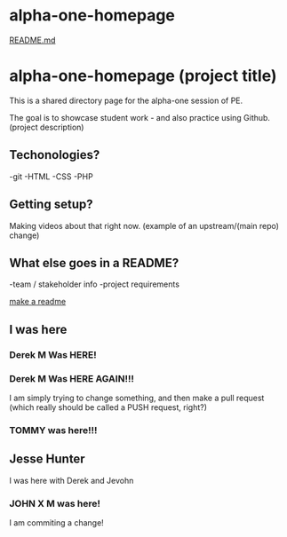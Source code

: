 # alpha-one-homepage
[README.md](https://github.com/mprizzuto/alpha-one-homepage/files/7018079/README.md)

# alpha-one-homepage (project title)

This is a shared directory page for the alpha-one session of PE.

The goal is to showcase student work - and also practice using Github. (project description)

## Techonologies?
-git
-HTML
-CSS
-PHP

## Getting setup?

Making videos about that right now. (example of an upstream/(main repo) change)

## What else goes in a README?
-team / stakeholder info
-project requirements

[make a readme](https://www.makeareadme.com)


## I was here

### Derek M Was HERE!
### Derek M Was HERE AGAIN!!!

I am simply trying to change something, and then make a pull request (which really should be called a PUSH request, right?)


### TOMMY was here!!!

## Jesse Hunter 
I was here with Derek and Jevohn

### JOHN X M was here!
I am commiting a change!
